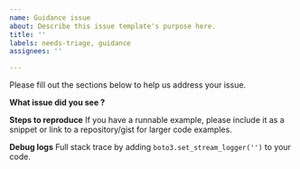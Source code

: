 ```yaml
---
name: Guidance issue
about: Describe this issue template's purpose here.
title: ''
labels: needs-triage, guidance
assignees: ''

---
```


Please fill out the sections below to help us address your issue.

**What issue did you see ?**

**Steps to reproduce**
If you have a runnable example, please include it as a snippet or link to a repository/gist for larger code examples.

**Debug logs**
Full stack trace by adding `boto3.set_stream_logger('')` to your code.
